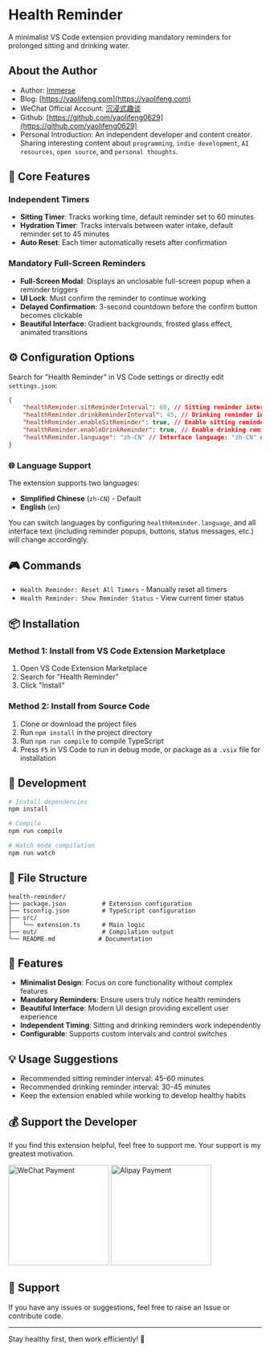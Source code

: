 # Health Reminder

A minimalist VS Code extension providing mandatory reminders for prolonged sitting and drinking water.

## About the Author

-   Author: [Immerse](https://yaolifeng.com)
-   Blog: [https://yaolifeng.com](https://yaolifeng.com)
-   WeChat Official Account: [沉浸式趣谈](https://yaolifeng.com/sponsor/wx_public_account.webp)
-   Github: [https://github.com/yaolifeng0629](https://github.com/yaolifeng0629)
-   Personal Introduction: An independent developer and content creator. Sharing interesting content about `programming`, `indie development`, `AI resources`, `open source`, and `personal thoughts`.

## 🌟 Core Features

### Independent Timers

-   **Sitting Timer**: Tracks working time, default reminder set to 60 minutes
-   **Hydration Timer**: Tracks intervals between water intake, default reminder set to 45 minutes
-   **Auto Reset**: Each timer automatically resets after confirmation

### Mandatory Full-Screen Reminders

-   **Full-Screen Modal**: Displays an unclosable full-screen popup when a reminder triggers
-   **UI Lock**: Must confirm the reminder to continue working
-   **Delayed Confirmation**: 3-second countdown before the confirm button becomes clickable
-   **Beautiful Interface**: Gradient backgrounds, frosted glass effect, animated transitions

## ⚙️ Configuration Options

Search for "Health Reminder" in VS Code settings or directly edit `settings.json`:

```json
{
    "healthReminder.sitReminderInterval": 60, // Sitting reminder interval (minutes)
    "healthReminder.drinkReminderInterval": 45, // Drinking reminder interval (minutes)
    "healthReminder.enableSitReminder": true, // Enable sitting reminder
    "healthReminder.enableDrinkReminder": true, // Enable drinking reminder
    "healthReminder.language": "zh-CN" // Interface language: "zh-CN" or "en"
}
```

### 🌐 Language Support

The extension supports two languages:

-   **Simplified Chinese** (`zh-CN`) - Default
-   **English** (`en`)

You can switch languages by configuring `healthReminder.language`, and all interface text (including reminder popups, buttons, status messages, etc.) will change accordingly.

## 🎮 Commands

-   `Health Reminder: Reset All Timers` - Manually reset all timers
-   `Health Reminder: Show Reminder Status` - View current timer status

## 📦 Installation

### Method 1: Install from VS Code Extension Marketplace

1. Open VS Code Extension Marketplace
2. Search for "Health Reminder"
3. Click "Install"

### Method 2: Install from Source Code

1. Clone or download the project files
2. Run `npm install` in the project directory
3. Run `npm run compile` to compile TypeScript
4. Press `F5` in VS Code to run in debug mode, or package as a `.vsix` file for installation

## 🔧 Development

```bash
# Install dependencies
npm install

# Compile
npm run compile

# Watch mode compilation
npm run watch
```

## 📝 File Structure

```
health-reminder/
├── package.json          # Extension configuration
├── tsconfig.json         # TypeScript configuration
├── src/
│   └── extension.ts      # Main logic
├── out/                  # Compilation output
└── README.md            # Documentation
```

## 🎯 Features

-   **Minimalist Design**: Focus on core functionality without complex features
-   **Mandatory Reminders**: Ensure users truly notice health reminders
-   **Beautiful Interface**: Modern UI design providing excellent user experience
-   **Independent Timing**: Sitting and drinking reminders work independently
-   **Configurable**: Supports custom intervals and control switches

## 💡 Usage Suggestions

-   Recommended sitting reminder interval: 45-60 minutes
-   Recommended drinking reminder interval: 30-45 minutes
-   Keep the extension enabled while working to develop healthy habits

## 💰 Support the Developer

If you find this extension helpful, feel free to support me. Your support is my greatest motivation.

<img src="https://yaolifeng.com/sponsor/weixin.png" alt="WeChat Payment" width="200" height="200">
<img src="https://yaolifeng.com/sponsor/ali.png" alt="Alipay Payment" width="200" height="200">

## 🤝 Support

If you have any issues or suggestions, feel free to raise an Issue or contribute code.

---

Stay healthy first, then work efficiently! 💪
